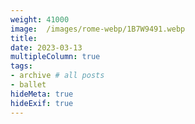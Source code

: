 ```yaml
---
weight: 41000
image:  /images/rome-webp/1B7W9491.webp
title:
date: 2023-03-13
multipleColumn: true
tags:
- archive # all posts
- ballet
hideMeta: true
hideExif: true
---
```



